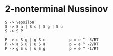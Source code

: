 # 2-nonterminal Nussinov
```
S -> \epsilon
S -> S a | S c | S g | S u
S -> S P

P -> c S g | g S c           p = e ^ -3/RT
P -> a S u | u S a           p = e ^ -2/RT
P -> g S u | u S g           p = e ^ -1/RT
```

